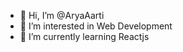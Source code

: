 - 👋 Hi, I’m @AryaAarti
- 👀 I’m interested in Web Development
- 🌱 I’m currently learning Reactjs

<!---
AryaAarti/AryaAarti is a ✨ special ✨ repository because its `README.md` (this file) appears on your GitHub profile.
You can click the Preview link to take a look at your changes.
--->
